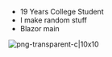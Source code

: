 - 19 Years College Student
- I make random stuff
- Blazor main

<div>

</div>

![png-transparent-c|10x10](https://github.com/user-attachments/assets/9f06e319-a898-49d3-b640-eb6d7ef4f967.png)

